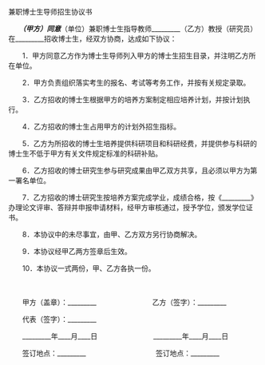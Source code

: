 



兼职博士生导师招生协议书



 

　　_________（甲方）同意_________（单位）兼职博士生指导教师_________（乙方）教授（研究员）在_________招收博士生，经双方协商，达成如下协议：　　

　　1．甲方同意乙方作为博士生导师列入甲方的博士生招生目录，并注明乙方所在单位。　　

　　2．甲方负责组织落实考生的报名、考试等考务工作，并按有关规定录取。　　

　　3．乙方招收的博士生根据甲方的培养方案制定相应培养计划，并按计划执行。　　

　　4．乙方招收的博士生占用甲方的计划外招生指标。　　

　　5．乙方为所招收的博士生培养提供科研项目和科研经费，并提供参与科研的博士生不低于甲方有关文件规定标准的科研补贴。　　

　　6．乙方招收的博士研究生参与研究成果由甲乙双方共享，且必须以甲方为第一署名单位。　　

　　7．乙方招收的博士研究生按培养方案完成学业，成绩合格，按《_________》办理论文评审、答辩并申报申请材料，经甲方审核通过，授予学位，颁发学位证书。　　

　　8．本协议中的未尽事宜，由甲、乙方双方另行协商解决。　　

　　9．本协议经甲乙两方签章后生效。　　

　　10．本协议一式两份，甲、乙方各执一份。

　　

　　甲方（盖章）：_________　　　　　　　　乙方（签字）：_________　　

　　代表（签字）：_________　　

　　_________年____月____日　　　　　　　　_________年____月____日　　

　　签订地点：_________　　　　　　　　　　签订地点：_________